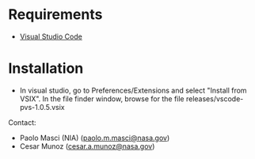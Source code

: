 Requirements
==
* [Visual Studio Code](https://code.visualstudio.com)

Installation
==
* In visual studio, go to Preferences/Extensions and select "Install from VSIX".
In the file finder window, browse for the file releases/vscode-pvs-1.0.5.vsix

Contact:
* Paolo Masci (NIA) (paolo.m.masci@nasa.gov)
* Cesar Munoz (cesar.a.munoz@nasa.gov)
